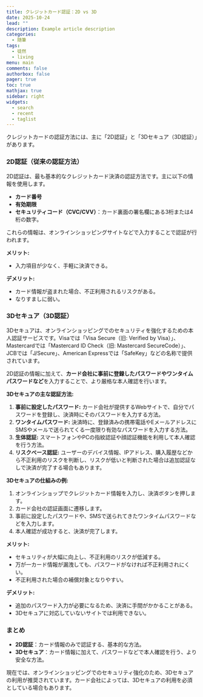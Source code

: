 ```yaml
---
title: クレジットカード認証：2D vs 3D
date: 2025-10-24
lead: ""
description: Example article description
categories:
  - 随筆
tags:
  - 徒然
  - living
menu: main
comments: false
authorbox: false
pager: true
toc: true
mathjax: true
sidebar: right
widgets:
  - search
  - recent
  - taglist
---
```


クレジットカードの認証方法には、主に「2D認証」と「3Dセキュア（3D認証）」があります。

### 2D認証（従来の認証方法）

2D認証は、最も基本的なクレジットカード決済の認証方法です。主に以下の情報を使用します。

*   **カード番号**
*   **有効期限**
*   **セキュリティコード（CVC/CVV）**：カード裏面の署名欄にある3桁または4桁の数字。

これらの情報は、オンラインショッピングサイトなどで入力することで認証が行われます。

**メリット:**
*   入力項目が少なく、手軽に決済できる。

**デメリット:**
*   カード情報が盗まれた場合、不正利用されるリスクがある。
*   なりすましに弱い。

### 3Dセキュア（3D認証）

3Dセキュアは、オンラインショッピングでのセキュリティを強化するための本人認証サービスです。Visaでは「Visa Secure（旧: Verified by Visa）」、Mastercardでは「Mastercard ID Check（旧: Mastercard SecureCode）」、JCBでは「J/Secure」、American Expressでは「SafeKey」などの名称で提供されています。

2D認証の情報に加えて、**カード会社に事前に登録したパスワードやワンタイムパスワードなど**を入力することで、より厳格な本人確認を行います。

**3Dセキュアの主な認証方法:**

1.  **事前に設定したパスワード:** カード会社が提供するWebサイトで、自分でパスワードを登録し、決済時にそのパスワードを入力する方法。
2.  **ワンタイムパスワード:** 決済時に、登録済みの携帯電話やEメールアドレスにSMSやメールで送られてくる一度限り有効なパスワードを入力する方法。
3.  **生体認証:** スマートフォンやPCの指紋認証や顔認証機能を利用して本人確認を行う方法。
4.  **リスクベース認証:** ユーザーのデバイス情報、IPアドレス、購入履歴などから不正利用のリスクを判断し、リスクが低いと判断された場合は追加認証なしで決済が完了する場合もあります。

**3Dセキュアの仕組みの例:**

1.  オンラインショップでクレジットカード情報を入力し、決済ボタンを押します。
2.  カード会社の認証画面に遷移します。
3.  事前に設定したパスワードや、SMSで送られてきたワンタイムパスワードなどを入力します。
4.  本人確認が成功すると、決済が完了します。

**メリット:**
*   セキュリティが大幅に向上し、不正利用のリスクが低減する。
*   万が一カード情報が漏洩しても、パスワードがなければ不正利用されにくい。
*   不正利用された場合の補償対象となりやすい。

**デメリット:**
*   追加のパスワード入力が必要になるため、決済に手間がかかることがある。
*   3Dセキュアに対応していないサイトでは利用できない。

### まとめ

*   **2D認証**：カード情報のみで認証する、基本的な方法。
*   **3Dセキュア**：カード情報に加えて、パスワードなどで本人確認を行う、より安全な方法。

現在では、オンラインショッピングでのセキュリティ強化のため、3Dセキュアの利用が推奨されています。カード会社によっては、3Dセキュアの利用を必須としている場合もあります。


